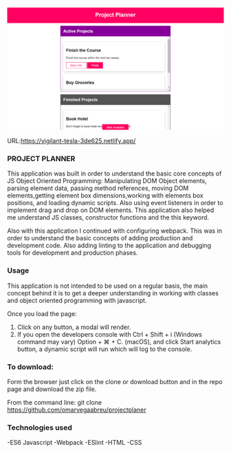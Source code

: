 ![alt text](/assets/images/planner.PNG)

URL:https://vigilant-tesla-3de625.netlify.app/

### PROJECT PLANNER

This application was built in order to understand the basic core concepts of JS Object Oriented Programming: Manipulating DOM Object elements, parsing element data, passing method references, moving DOM elements,getting element box dimensions,working with elements box positions, and loading dynamic scripts. Also using event listeners in order to implement drag and drop on DOM elements. This application also helped me understand JS classes, constructor functions and the this keyword.

Also with this application I continued with configuring webpack. This was in order to understand the basic concepts of adding production and development code. Also adding linting to the application and debugging tools for development and production phases.

### Usage

This application is not intended to be used on a regular basis, the main concept behind it is to get a deeper understanding in working with classes and object oriented programming with javascript.

Once you load the page:

1. Click on any button, a modal will render.
2. If you open the developers console with Ctrl + Shift + i (Windows command may vary) Option + ⌘ + C. (macOS), and click Start analytics button, a dynamic script will run which will log to the console.

### To download:

Form the browser just click on the clone or download button and in the repo page and download the zip file.

From the command line: git clone https://github.com/omarvegaabreu/projectplaner

### Technologies used

-ES6 Javascript
-Webpack
-ESlint
-HTML
-CSS
